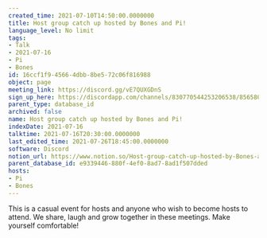 ```yaml
---
created_time: 2021-07-10T14:50:00.0000000
title: Host group catch up hosted by Bones and Pi!
language_level: No limit
tags:
- Talk
- 2021-07-16
- Pi
- Bones
id: 16ccf1f9-4566-4dbb-8be5-72c06f816988
object: page
meeting_link: https://discord.gg/vE7QUXGDnS
sign_up_here: https://discordapp.com/channels/830770544253206538/856580095464046620/863309109738078228
parent_type: database_id
archived: false
name: Host group catch up hosted by Bones and Pi!
indexDate: 2021-07-16
talktime: 2021-07-16T20:30:00.0000000
last_edited_time: 2021-07-26T18:45:00.0000000
software: Discord
notion_url: https://www.notion.so/Host-group-catch-up-hosted-by-Bones-and-Pi-16ccf1f945664dbb8be572c06f816988
parent_database_id: e9339446-880f-4ef0-8ad7-8ad1f507dded
hosts:
- Pi
- Bones
---
```


This is a casual event for hosts and anyone who wish to become hosts to attend.  We share, laugh and grow together in these meetings.  Make yourself comfortable!






